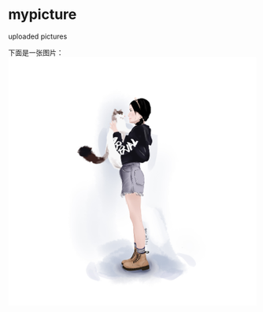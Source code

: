 # mypicture
uploaded pictures

下面是一张图片：
![image](https://github.com/trywong/mypicture/blob/master/%E9%A3%9E%E5%84%BF%2B%E5%B0%8F%E9%87%8E.jpg)
